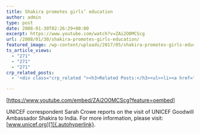 ```yaml
---
title: Shakira promotes girls’ education
author: admin
type: post
date: 2008-01-30T02:26:29+00:00
excerpt: https://www.youtube.com/watch?v=ZAi2O0MCScg
url: /2008/01/30/shakira-promotes-girls-education/
featured_image: /wp-content/uploads/2017/05/shakira-promotes-girls-education.jpg
ts_article_views:
  - "271"
  - "271"
  - "271"
crp_related_posts:
  - '<div class="crp_related "><h3>Related Posts:</h3><ul><li><a href="https://scdhub.org/2017/07/04/i-am-kindness-mount-olivet-surprise-makeovers/"    ><img src="https://scdhub.org/wp-content/uploads/2017/07/i-am-kindness-mount-olivet-surpr-150x150.jpg" alt="I AM KINDNESS- Mount Olivet Surprise Makeovers" title="I AM KINDNESS- Mount Olivet Surprise Makeovers" width="150" height="150" class="crp_thumb crp_featured" /><span class="crp_title">I AM KINDNESS- Mount Olivet Surprise Makeovers</span></a></li><li><a href="https://scdhub.org/2017/12/29/women-and-water-a-video-by-water-for-people-3/"    ><img src="https://scdhub.org/wp-content/uploads/2017/12/women-and-water-a-video-by-water-150x150.jpg" alt="Women and Water &#8211; a Video by Water For People" title="Women and Water &#8211; a Video by Water For People" width="150" height="150" class="crp_thumb crp_featured" /><span class="crp_title">Women and Water &#8211; a Video by Water For People</span></a></li><li><a href="https://scdhub.org/2017/10/14/women-and-water-a-video-by-water-for-people-2/"    ><img src="https://scdhub.org/wp-content/uploads/2017/10/women-and-water-8211-a-video-by-water-for-people-150x150.jpg" alt="Women and Water &#8211; a Video by Water For People" title="Women and Water &#8211; a Video by Water For People" width="150" height="150" class="crp_thumb crp_featured" /><span class="crp_title">Women and Water &#8211; a Video by Water For People</span></a></li><li><a href="https://scdhub.org/2017/09/29/making-sense-of-disaster-situation-reports/"    ><img src="https://scdhub.org/wp-content/uploads/2017/09/Screen-Shot-2017-09-28-at-9.53.01-PM-150x150.png" alt="Making sense of disaster situation reports" title="Making sense of disaster situation reports" width="150" height="150" class="crp_thumb crp_featured" /><span class="crp_title">Making sense of disaster situation reports</span></a></li><li><a href="https://scdhub.org/2017/06/11/ithaca-hours-local-currency/"    ><img src="https://scdhub.org/wp-content/uploads/2017/06/ithaca-hours-local-currency-150x150.jpg" alt="Ithaca Hours: Local Currency" title="Ithaca Hours: Local Currency" width="150" height="150" class="crp_thumb crp_featured" /><span class="crp_title">Ithaca Hours: Local Currency</span></a></li><li><a href="https://scdhub.org/2017/10/01/diy-18650-cell-power-wall/"    ><img src="https://scdhub.org/wp-content/uploads/2017/10/Screen-Shot-2017-09-30-at-6.36.35-PM-150x150.png" alt="Home Brewed Power Walls" title="Home Brewed Power Walls" width="150" height="150" class="crp_thumb crp_featured" /><span class="crp_title">Home Brewed Power Walls</span></a></li></ul><div class="crp_clear"></div></div>'

---
```

[https://www.youtube.com/embed/ZAi2O0MCScg?feature=oembed] 

UNICEF correspondent Sarah Crowe reports on the visit of UNICEF Goodwill Ambassador Shakira to India. For more information, please visit: [www.unicef.org][1]{.autohyperlink}.

 [1]: http://www.unicef.org